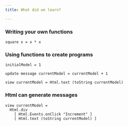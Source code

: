 ```yaml
---
title: What did we learn?

---
```


### Writing your own functions

```
square x = x * x
```


### Using functions to create programs

```
initialModel = 1

update message currentModel = currentModel + 1

view currentModel = Html.text (toString currentModel)
```

### Html can generate messages

```
view currentModel =
  Html.div
    [ Html.Events.onClick "Increment" ]
    [ Html.text (toString currentModel) ]
```
